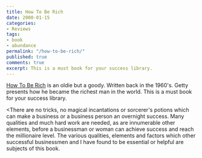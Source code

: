 ```yaml
---
title: How To Be Rich
date: 2000-01-15
categories:
- Reviews
tags:
- book
- abundance
permalink: "/how-to-be-rich/"
published: true
comments: true
excerpt: This is a must book for your success library.
---
```

[How To Be Rich](https://amzn.to/3zG8tmu) is an oldie but a goody. Written back in the 1960's. Getty presents how he became the richest man in the world. This is a must book for your success library.

<There are no tricks, no magical incantations or sorcerer's potions which can make a business or a business person an overnight success. Many qualities and much hard work are needed, as are innumerable other elements, before a businessman or woman can achieve success and reach the millionaire level. The various qualities, elements and factors which other successful businessmen and I have found to be essential or helpful are subjects of this book.